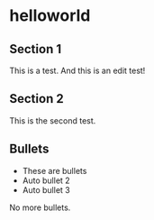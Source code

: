 # helloworld
## Section 1
This is a test. And this is an edit test!
## Section 2
This is the second test.
## Bullets

* These are bullets
* Auto bullet 2
* Auto bullet 3

No more bullets.
